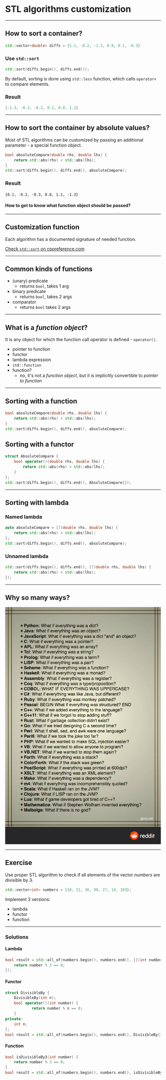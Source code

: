 <!-- .slide: data-background="#111111" -->

# STL algorithms customization

___

## How to sort a container?

```cpp
std::vector<double> diffs = {1.1, -0.2, -1.3, 0.8, 0.1, -0.3}
```

### Use `std::sort`

```cpp
std::sort(diffs.begin(), diffs.end());
```

By default, sorting is done using `std::less` function, which calls `operator<` to compare elements.

### Result

```cpp
{-1.3, -0.3, -0.2, 0.1, 0.8, 1.1}
```

___

## How to sort the container by absolute values?

Most of STL algorithms can be customized by passing an additional parameter - a special function object.

```cpp
bool absoluteCompare(double rhs, double lhs) {
    return std::abs(rhs) < std::abs(lhs);
}
std::sort(diffs.begin(), diffs.end(), absoluteCompare);
```

### Result

`{0.1, -0.2, -0.3, 0.8, 1.1, -1.3}`

#### How to get to know what function object should be passed?

___

## Customization function

Each algorithm has a documented signature of needed function.

[Check `std::sort` on cppreference.com](https://en.cppreference.com/w/cpp/algorithm/sort)

___

## Common kinds of functions

* (unary) predicate
  * returns `bool`, takes 1 arg
* binary predicate
  * returns `bool`, takes 2 args
* comparator
  * returns `bool` takes 2 args

___

## What is a *function object*?

It is any object for which the function call operator is defined - `operator()`.

* pointer to function
* functor
* lambda expression
* `std::function`
* function?
  * no, it's not a *function object*, but it is implicitly convertible to *pointer to function*

___

## Sorting with a function

```cpp
bool absoluteCompare(double rhs, double lhs) {
    return std::abs(rhs) < std::abs(lhs);
}
std::sort(diffs.begin(), diffs.end(), absoluteCompare);
```

## Sorting with a functor

```cpp
struct AbsoluteCompare {
    bool operator()(double rhs, double lhs) {
        return std::abs(rhs) < std::abs(lhs);
    }
};
std::sort(diffs.begin(), diffs.end(), AbsoluteCompare{});
```

___

## Sorting with lambda

### Named lambda

```cpp
auto absoluteCompare = [](double rhs, double lhs) {
    return std::abs(rhs) < std::abs(lhs);
};
std::sort(diffs.begin(), diffs.end(), absoluteCompare);
```

### Unnamed lambda

```cpp
std::sort(diffs.begin(), diffs.end(), [](double rhs, double lhs) {
    return std::abs(rhs) < std::abs(lhs);
});
```

___

## Why so many ways?

![What if...](../img/what_if.png)
<!-- .element: style="text-align: center" -->

___

## Exercise

Use proper STL algorithm to check if all elements of the vector *numbers* are divisible by 3.

```cpp
std::vector<int> numbers = {18, 21, 36, 90, 27, 14, 103};
```

Implement 3 versions:

* lambda
* functor
* function

___

### Solutions

#### Lambda

```cpp
bool result = std::all_of(numbers.begin(), numbers.end(), [](int number){
    return number % 3 == 0;
});
```

#### Functor

```cpp
struct DivisibleBy {
    DivisibleBy(int n);
    bool operator()(int number) {
            return number % n == 0;
    }
private:
    int n;
};
bool result = std::all_of(numbers.begin(), numbers.end(), DivisibleBy{3});
```

#### Function

```cpp
bool isDivisibleBy3(int number) {
    return number % 3 == 0;
}
bool result = std::all_of(numbers.begin(), numbers.end(), isDivisibleBy3);
```
